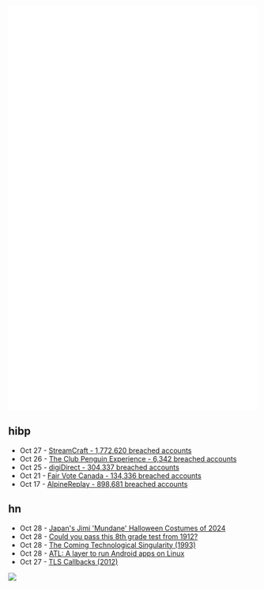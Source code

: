 ![Metrics](https://raw.githubusercontent.com/phixion/phixion/master/metrics.svg)

## hibp

<!--
for https://github.com/phixion/phixion/blob/main/.github/workflows/feeds.yml
-->
<!--START_SECTION:haveibeenpwnd-->
- Oct 27 - [StreamCraft - 1,772,620 breached accounts](https://haveibeenpwned.com/PwnedWebsites#StreamCraft)
- Oct 26 - [The Club Penguin Experience - 6,342 breached accounts](https://haveibeenpwned.com/PwnedWebsites#TheClubPenguinExperience)
- Oct 25 - [digiDirect - 304,337 breached accounts](https://haveibeenpwned.com/PwnedWebsites#digiDirect)
- Oct 21 - [Fair Vote Canada - 134,336 breached accounts](https://haveibeenpwned.com/PwnedWebsites#FairVoteCanada)
- Oct 17 - [AlpineReplay - 898,681 breached accounts](https://haveibeenpwned.com/PwnedWebsites#AlpineReplay)
<!--END_SECTION:haveibeenpwnd-->

## hn

<!--
for https://github.com/phixion/phixion/blob/main/.github/workflows/feeds.yml
-->
<!--START_SECTION:hn-->
- Oct 28 - [Japan's Jimi 'Mundane' Halloween Costumes of 2024](https://www.spoon-tamago.com/jimi-mundane-halloween-2024/)
- Oct 28 - [Could you pass this 8th grade test from 1912?](https://onepercentrule.substack.com/p/could-you-pass-this-8th-grade-test)
- Oct 28 - [The Coming Technological Singularity (1993)](https://mindstalk.net/vinge/vinge-sing.html)
- Oct 28 - [ATL: A layer to run Android apps on Linux](https://gitlab.com/android_translation_layer/android_translation_layer/-/blob/master/README.md)
- Oct 27 - [TLS Callbacks (2012)](https://legend.octopuslabs.io/archives/2418/2418.htm)
<!--END_SECTION:hn-->

<!--
for https://yhype.me
-->
![](https://hit.yhype.me/github/profile?user_id=13013670)
